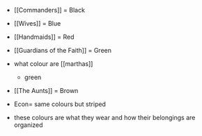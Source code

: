 - [[Commanders]] = Black
- [[Wives]] = Blue
- [[Handmaids]] = Red
- [[Guardians of the Faith]] = Green
- what colour are [[marthas]]
	- green
- [[The Aunts]] = Brown

- Econ= same colours but striped

- these colours are what they wear and how their belongings are organized